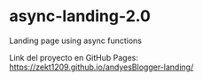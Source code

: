 # async-landing-2.0
Landing page using async functions

Link del proyecto en GitHub Pages: https://zekt1209.github.io/andyesBlogger-landing/